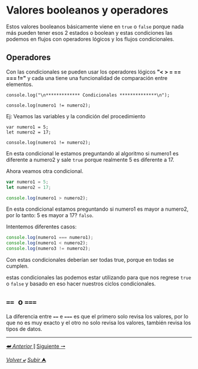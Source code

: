 # Valores booleanos y operadores

Estos valores booleanos básicamente viene en ``true`` o ``false`` porque nada más pueden tener esos 2 estados o boolean y estas condiciones las podemos en flujos con operadores lógicos y los flujos condicionales.

## Operadores

Con las condicionales se pueden usar los operadores lógicos **"< > = == === !="** y cada una tiene una funcionalidad de comparación entre elementos.

~~~JS
console.log("\n************* Condicionales **************\n");

console.log(numero1 != numero2);
~~~
Ej: Veamos las variables y la condición del procedimiento

~~~JS
var numero1 = 5;
let numero2 = 17;

console.log(numero1 != numero2);
~~~
En esta condicional le estamos preguntando al algoritmo si numero1 es diferente a numero2 y sale `true` porque realmente 5 es diferente a 17.

Ahora veamos otra condicional.

~~~js
var numero1 = 5;
let numero2 = 17;

console.log(numero1 > numero2);
~~~

En esta condicional estamos preguntando si numero1 es mayor a numero2, por lo tanto: 5 es mayor a 17? `falso`.

Intentemos diferentes casos:

~~~js
console.log(numero1 === numero1);
console.log(numero1 < numero2);
console.log(numero3 != numero2);
~~~

Con estas condicionales deberían ser todas true, porque en todas se cumplen.

estas condicionales las podemos estar utilizando para que nos regrese `true` o `false` y basado en eso hacer nuestros ciclos condicionales.

## **``== ``o ``===``**

La diferencia entre ``==`` e ``===`` es que el primero solo revisa los valores, por lo que no es muy exacto y el otro no solo revisa los valores, también revisa los tipos de datos.

---

[**&#11176;** *Anterior* &#11007;](/JavaScript/TeoriaJS/003_strings.md "strings (cadenas)") 
[Siguiente **&#129042;**](/JavaScript/TeoriaJS/005_operadoresLogicos.md "Operadores lógicos JavaScript")

[*Volver* **&ldca;**](/JavaScript/TeoriaJS/README.md "Regresar a página Principal") 
[*Subir* **&#11165;**](# "Ir al título")